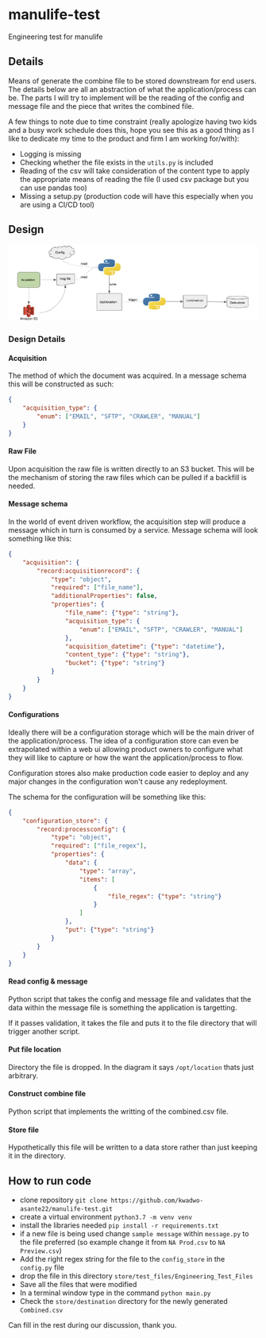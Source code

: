# manulife-test

Engineering test for manulife

## Details

Means of generate the combine file to be stored downstream for end users. The details below are all an abstraction of what the application/process can be. The parts I will try to implement will be the reading of the config and message file and the piece that writes the combined file.

A few things to note due to time constraint (really apologize having two kids and a busy work schedule does this, hope you see this as a good thing as I like to dedicate my time to the product and firm I am working for/with):

* Logging is missing
* Checking whether the file exists in the `utils.py` is included
* Reading of the csv will take consideration of the content type to apply the appropriate means of reading the file (I used csv package but you can use pandas too)
* Missing a setup.py (production code will have this especially when you are using a CI/CD tool)

## Design

![manulife_architecture](images/manulife_design.jpg)

### Design Details

#### Acquisition

The method of which the document was acquired. In a message schema this will be constructed as such:

```json
{
    "acquisition_type": {
        "enum": ["EMAIL", "SFTP", "CRAWLER", "MANUAL"]
    }
}
```

#### Raw File

Upon acquisition the raw file is written directly to an S3 bucket. This will be the mechanism of storing the raw files which can be pulled if a backfill is needed.

#### Message schema

In the world of event driven workflow, the acquisition step will produce a message which in turn is consumed by a service. Message schema will look something like this:

```json
{
    "acquisition": {
        "record:acquisitionrecord": {
            "type": "object",
            "required": ["file_name"],
            "additionalProperties": false,
            "properties": {
                "file_name": {"type": "string"},
                "acquisition_type": {
                    "enum": ["EMAIL", "SFTP", "CRAWLER", "MANUAL"]
                },
                "acquisition_datetime": {"type": "datetime"},
                "content_type": {"type": "string"},
                "bucket": {"type": "string"}
            }
        }
    }
}
```

#### Configurations

Ideally there will be a configuration storage which will be the main driver of the application/process. The idea of a configuration store can even be extrapolated within a web ui allowing product owners to configure what they will like to capture or how the want the application/process to flow.

Configuration stores also make production code easier to deploy and any major changes in the configuration won't cause any redeployment.

The schema for the configuration will be something like this:

```json
{
    "configuration_store": {
        "record:processconfig": {
            "type": "object",
            "required": ["file_regex"],
            "properties": {
                "data": {
                    "type": "array",
                    "items": [
                        {
                            "file_regex": {"type": "string"}
                        }
                    ]
                },
                "put": {"type": "string"}
            }
        }
    }
}
```

#### Read config & message

Python script that takes the config and message file and validates that the data within the message file is something the application is targetting.

If it passes validation, it takes the file and puts it to the file directory that will trigger another script.

#### Put file location

Directory the file is dropped. In the diagram it says `/opt/location` thats just arbitrary.

#### Construct combine file

Python script that implements the writting of the combined.csv file.

#### Store file

Hypothetically this file will be written to a data store rather than just keeping it in the directory.

## How to run code

* clone repository
`git clone https://github.com/kwadwo-asante22/manulife-test.git`
* create a virtual environment
`python3.7 -m venv venv`
* install the libraries needed
`pip install -r requirements.txt`
* if a new file is being used change `sample message` within `message.py` to the
file preferred (so example change it from `NA Prod.csv` to `NA Preview.csv`)
* Add the right regex string for the file to the `config_store` in the `config.py` file
* drop the file in this directory `store/test_files/Engineering_Test_Files`
* Save all the files that were modified
* In a terminal window type in the command `python main.py`
* Check the `store/destination` directory for the newly generated `Combined.csv`

Can fill in the rest during our discussion, thank you.
